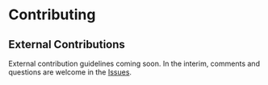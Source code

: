 # Contributing

## External Contributions
External contribution guidelines coming soon. In the interim, comments and questions are welcome in the [Issues](https://github.com/DataBiosphere/job-manager/issues).
